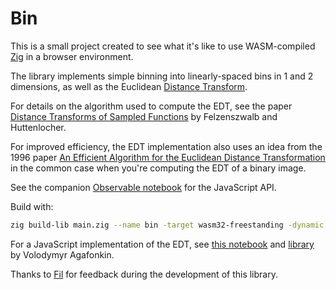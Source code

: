 # Bin

This is a small project created to see what it's like to use WASM-compiled [Zig](https://ziglang.org) in a browser environment. 

The library implements simple binning into linearly-spaced bins in 1 and 2 dimensions, as well as the Euclidean [Distance Transform](https://en.wikipedia.org/wiki/Distance_transform). 

For details on the algorithm used to compute the EDT, see the paper [Distance Transforms of Sampled Functions](
http://people.cs.uchicago.edu) by Felzenszwalb and Huttenlocher.

For improved efficiency, the EDT implementation also uses an idea from the 1996 paper [An Efficient Algorithm for the Euclidean Distance Transformation](https://onlinelibrary.wiley.com/doi/abs/10.1002/scj.4690270702) in the common case when you're computing the EDT of a binary image.

See the companion [Observable notebook](https://observablehq.com/@yurivish/bin) for the JavaScript API.

Build with:

```sh
zig build-lib main.zig --name bin -target wasm32-freestanding -dynamic -OReleaseSafe
````

For a JavaScript implementation of the EDT, see [this notebook](https://observablehq.com/@mourner/fast-distance-transform) and [library](https://github.com/mapbox/tiny-sdf) by Volodymyr Agafonkin.

Thanks to [Fil](https://observablehq.com/@fil) for feedback during the development of this library.
